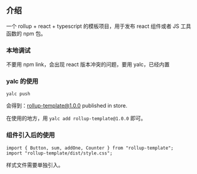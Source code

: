 ## 介绍
一个 rollup + react + typescript 的模板项目，用于发布 react 组件或者 JS 工具函数的 npm 包。

### 本地调试

不要用 npm link，会出现 react 版本冲突的问题，要用 yalc，已经内置

### yalc 的使用

```yalc push```

会得到：rollup-template@1.0.0 published in store.

在使用的地方，用 ```yalc add rollup-template@1.0.0``` 即可。

### 组件引入后的使用
```
import { Button, sum, addOne, Counter } from "rollup-template";
import "rollup-template/dist/style.css";
```
样式文件需要单独引入。